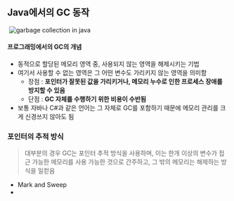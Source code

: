 ## Java에서의 GC 동작

​    ![garbage collection in java](https://techblogstation.com/wp-content/uploads/2019/09/garbage-collection-1024x477.png)

####  프로그래밍에서의 GC의 개념

- 동적으로 할당된 메모리 영역 중, 사용되지 않는 영역을 해제시키는 기법
- 여기서 사용할 수 없는 영역은 그 어떤 변수도 가리키지 않는 영역을 의미함
  - 장점 : __포인터가 잘못된 값을 가리키거나, 메모리 누수로 인한 프로세스 장애를 방지할 수 있음__
  - 단점 : __GC 자체를 수행하기 위한 비용이 수반됨__
- 보통 자바나 C#과 같은 언어는 그 자체로 GC를 포함하기 때문에 메모리 관리를 크게 신경쓰지 않아도 됨



### 포인터의 추적 방식

> 대부분의 경우 GC는 포인터 추적 방식을 사용하며, 이는 한개 이상의 변수가 접근 가능한 메모리를 사용 가능한 것으로 간주하고, 그 밖의 메모리는 해제하는 방식을 일컫음

- Mark and Sweep
- 

